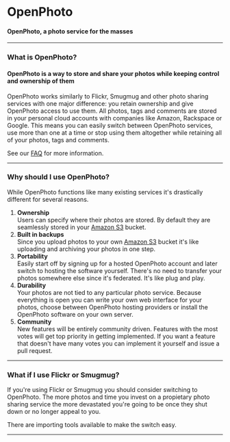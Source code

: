 OpenPhoto
=======================
#### OpenPhoto, a photo service for the masses

----------------------------------------

### What is OpenPhoto?

#### OpenPhoto is a way to store and share your photos while keeping control and ownership of them

OpenPhoto works similarly to Flickr, Smugmug and other photo sharing services with one major difference: you retain ownership and give OpenPhoto access to use them.
All photos, tags and comments are stored in your personal cloud accounts with companies like Amazon, Rackspace or Google. 
This means you can easily switch between OpenPhoto services, use more than one at a time or stop using them altogether while retaining all of your photos, tags and comments.

See our [FAQ][FAQ] for more information.

----------------------------------------

### Why should I use OpenPhoto?

While OpenPhoto functions like many existing services it's drastically different for several reasons.

1.  **Ownership**  
    Users can specify where their photos are stored. By default they are seamlessly stored in your [Amazon S3][s3] bucket.
1.  **Built in backups**  
    Since you upload photos to your own [Amazon S3][s3] bucket it's like uploading and archiving your photos in one step.
1.  **Portability**  
    Easily start off by signing up for a hosted OpenPhoto account and later switch to hosting the software yourself. There's no need to transfer your photos somewhere else since it's federated. It's like plug and play.
1.  **Durability**  
    Your photos are not tied to any particular photo service. Because everything is open you can write your own web interface for your photos, choose between OpenPhoto hosting providers or install the OpenPhoto software on your own server.
1.  **Community**  
    New features will be entirely community driven. Features with the most votes will get top priority in getting implemented. If you want a feature that doesn't have many votes you can implement it yourself and issue a pull request.

----------------------------------------

### What if I use Flickr or Smugmug?

If you're using Flickr or Smugmug you should consider switching to OpenPhoto.
The more photos and time you invest on a propietary photo sharing service the more devastated you're going to be once they shut down or no longer appeal to you.

There are importing tools available to make the switch easy.

----------------------------------------

[aws]: http://aws.amazon.com/
[s3]: http://aws.amazon.com/s3/
[simpledb]: http://aws.amazon.com/simpledb/
[FAQ]: https://github.com/openphoto/frontend/blob/docs/FAQ.markdown
